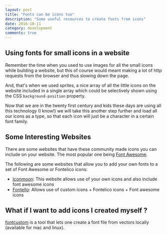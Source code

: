 ```yaml
---
layout: post
title: "Fonts can be icons too"
description: "Some useful resources to create fonts from icons"
date: 2016-10-11
category: development
comments: true
---
```


## Using fonts for small icons in a website

Remember the time when you used to use images for all the small icons while building a website, but this of course would meant making a lot of http requests from the browser and thus slowing down the page.

And, that's when we used sprites, a nice array of all the little icons on the website included in a single array which could be selectively shown using the CSS `background-position` property.

Now that we are in the twenty first century and kids these days are using all this technology (I know!) we will take this another step further and load all our icons as a type, so that each icon will just be a character in a certain font family.

## Some Interesting Websites

There are some websites that have these community made icons you can include on your website. The most popular one being [Font Awesome](http://www.fontawesome.org).

The following are some websites that allow you to add your own fonts to a set of Font Awesome or Fontelico icons:

 - [Iconmoon](https://icomoon.io/app/#/select/library): This website allows use of your own icons and also include font awesome icons
 - [Fontello](http://fontello.com/): Allows use of custom icons + Fontelico icons + Font awesome icons

## What if I want to add icons I created myself ?

[fontcustom](https://github.com/FontCustom/fontcustom/) is a tool that lets one create a font file from vectors locally (available for mac and linux).
